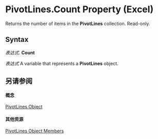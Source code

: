 
# PivotLines.Count Property (Excel)

Returns the number of items in the  **PivotLines** collection. Read-only.


## Syntax

 _表达式_. **Count**

 _表达式_ A variable that represents a **PivotLines** object.


## 另请参阅


#### 概念


[PivotLines Object](191aba6c-b238-3ac5-830a-cbbabeb377a2.md)
#### 其他资源


[PivotLines Object Members](http://msdn.microsoft.com/library/7a840c27-0ac6-97d3-ea18-595defa69f35%28Office.15%29.aspx)